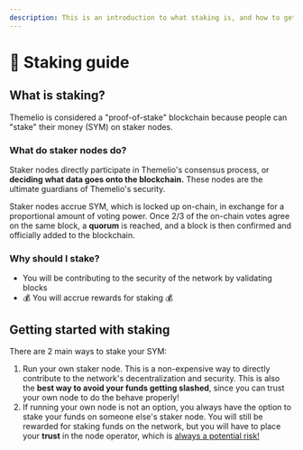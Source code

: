 ```yaml
---
description: This is an introduction to what staking is, and how to get started.
---
```


# 🥩 Staking guide

## What is staking?

Themelio is considered a "proof-of-stake" blockchain because people can "stake" their money (SYM) on staker nodes.

### What do staker nodes do?

Staker nodes directly participate in Themelio's consensus process, or **deciding what data goes onto the blockchain.** These nodes are the ultimate guardians of Themelio's security.&#x20;

Staker nodes accrue SYM, which is locked up on-chain, in exchange for a proportional amount of voting power. Once 2/3 of the on-chain votes agree on the same block, a **quorum** is reached, and a block is then confirmed and officially added to the blockchain.

### Why should I stake?

* You will be contributing to the security of the network by validating blocks
* :moneybag: You will accrue rewards for staking :moneybag:&#x20;

## Getting started with staking

There are 2 main ways to stake your SYM:

1. Run your own staker node. This is a non-expensive way to directly contribute to the network's decentralization and security. This is also the **best way to avoid your funds getting slashed**, since you can trust your own node to do the behave properly!
2. If running your own node is not an option, you always have the option to stake your funds on someone else's staker node. You will still be rewarded for staking funds on the network, but you will have to place your **trust** in the node operator, which is [always a potential risk!](staking-risks.md)
